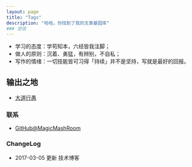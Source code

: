 ```yaml
---
layout: page
title: "Tags"
description: "哈哈，你找到了我的文章基因库"  
### 坚信
---
```


* 学习的态度：学苟知本，六经皆我注脚；
* 做人的原则：沉着、勇猛，有辨别，不自私；
* 写作的情绪：一切技能皆可习得「持续」并不是坚持，写就是最好的回报。



## 输出之地

- [大道行愚](https://magicmashroom.github.io/)


### 联系

- [GitHub@MagicMashRoom](https://github.com/)


### ChangeLog


- 2017-03-05 更新 技术博客
